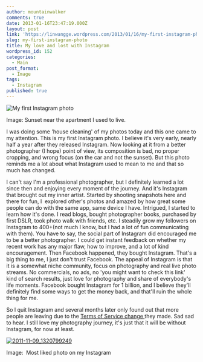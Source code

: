 ```yaml
---
author: mountainwalker
comments: true
date: 2013-01-16T23:47:19.000Z
layout: post
link: 'https://linwangge.wordpress.com/2013/01/16/my-first-instagram-photo/'
slug: my-first-instagram-photo
title: My love and lost with Instagram
wordpress_id: 152
categories:
  - Main
post_format:
  - Image
tags:
  - Instagram
published: true
---
```


![My first Instagram photo](http://linwangge.files.wordpress.com/2013/01/2010-11-04_1288912265.jpg)

Image: Sunset near the apartment I used to live.

I was doing some 'house cleaning' of my photos today and this one came to my attention. This is my first Instagram photo. I believe it's very early, nearly half a year after they released Instagram. Now looking at it from a better photographer (I hope) point of view, its composition is bad, no proper cropping, and wrong focus (on the car and not the sunset). But this photo reminds me a lot about what Instagram used to mean to me and that so much has changed.

I can't say I'm a professional photographer, but I definitely learned a lot since then and enjoying every moment of the journey. And it's Instagram that brought out my inner artist. Started by shooting snapshots here and there for fun, I  explored other's photos and amazed by how great some people can do with the same app, same device I have. Intrigued, I started to learn how it's done. I read blogs, bought photographer books, purchased by first DSLR, took photo walk with friends, etc. I steadily grow my followers on Instagram to 400+(not much I know, but I had a lot of fun communicating with them). You have to say, the social part of Instagram did encouraged me to be a better photographer. I could get instant feedback on whether my recent work has any major flaw, how to improve, and a lot of kind encouragement. Then Facebook happened, they bought Instagram. That's a big thing to me, I just don't trust Facebook. The appeal of Instagram is that it is a somewhat niche community, focus on photography and real live photo streams. No commercials, no ads, no 'you might want to check this link' kind of search results, just love for photography and share of everybody's life moments. Facebook bought Instagram for 1 billion, and I believe they'll definitely find some ways to get the money back, and that'll ruin the whole thing for me.

So I quit Instagram and several months later only found out that more people are leaving due to the [Terms of Service change ](http://blog.instagram.com/post/38252135408/thank-you-and-were-listening)they made. Sad sad to hear. I still love my photography journey, it's just that it will be without Instagram, for now at least.

[![2011-11-09_1320799249](http://linwangge.files.wordpress.com/2013/01/2011-11-09_1320799249.jpg)](http://linwangge.files.wordpress.com/2013/01/2011-11-09_1320799249.jpg)


Image:  Most liked photo on my Instagram
